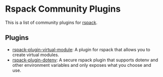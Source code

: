 # Rspack Community Plugins

This is a list of community plugins for [rspack](https://github.com/web-infra-dev/rspack).

## Plugins

- [rspack-plugin-virtual-module](./packages/plugin-virtual-module/): A plugin for rspack that allows you to create virtual modules.
- [rspack-plugin-dotenv](./packages/plugin-dotenv/): A secure rspack plugin that supports dotenv and other environment variables and only exposes what you choose and use.
